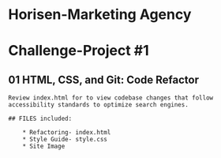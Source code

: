 # Horisen-Marketing Agency

# Challenge-Project #1
## 01 HTML, CSS, and Git: Code Refactor

```
Review index.html for to view codebase changes that follow accessibility standards to optimize search engines. 
```
```
## FILES included:

    * Refactoring- index.html
    * Style Guide- style.css
    * Site Image 

```
